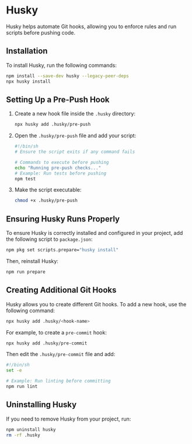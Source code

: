 # Husky

Husky helps automate Git hooks, allowing you to enforce rules and run scripts before pushing code.

## Installation

To install Husky, run the following commands:

```bash
npm install --save-dev husky --legacy-peer-deps
npx husky install
```

## Setting Up a Pre-Push Hook

1. Create a new hook file inside the `.husky` directory:

   ```bash
   npx husky add .husky/pre-push
   ```

2. Open the `.husky/pre-push` file and add your script:

   ```bash
   #!/bin/sh
   # Ensure the script exits if any command fails

   # Commands to execute before pushing
   echo "Running pre-push checks..."
   # Example: Run tests before pushing
   npm test
   ```

3. Make the script executable:

   ```bash
   chmod +x .husky/pre-push
   ```

## Ensuring Husky Runs Properly

To ensure Husky is correctly installed and configured in your project, add the following script to `package.json`:

```bash
npm pkg set scripts.prepare="husky install"
```

Then, reinstall Husky:

```bash
npm run prepare
```

## Creating Additional Git Hooks

Husky allows you to create different Git hooks. To add a new hook, use the following command:

```bash
npx husky add .husky/<hook-name>
```

For example, to create a `pre-commit` hook:

```bash
npx husky add .husky/pre-commit
```

Then edit the `.husky/pre-commit` file and add:

```bash
#!/bin/sh
set -e

# Example: Run linting before committing
npm run lint
```

## Uninstalling Husky

If you need to remove Husky from your project, run:

```bash
npm uninstall husky
rm -rf .husky
```
